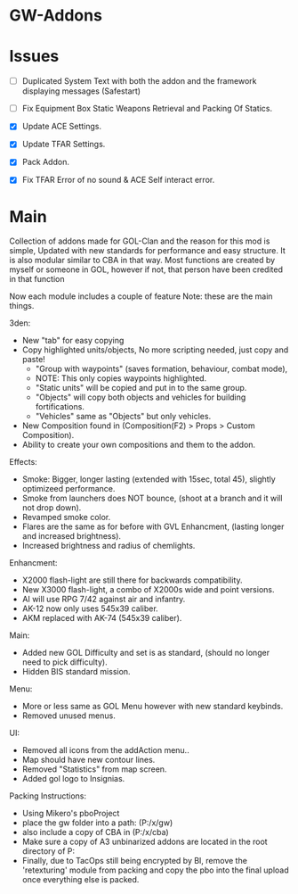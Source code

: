 # GW-Addons

# Issues
- [ ] Duplicated System Text with both the addon and the framework displaying messages (Safestart)
- [ ] Fix Equipment Box Static Weapons Retrieval and Packing Of Statics.</br>
- [x] Update ACE Settings.</br>
- [x] Update TFAR Settings.</br>
- [x] Pack Addon.</br>
- [x] Fix TFAR Error of no sound & ACE Self interact error.


# Main

Collection of addons made for GOL-Clan and the reason for this mod is simple, Updated with new standards for performance and easy structure.
It is also modular similar to CBA in that way.
Most functions are created by myself or someone in GOL, however if not, that person have been credited in that function

Now each module includes a couple of feature
Note: these are the main things.

3den:
* New "tab" for easy copying
* Copy highlighted units/objects, No more scripting needed, just copy and paste!
	* "Group with waypoints" (saves formation, behaviour, combat mode),
	* NOTE: This only copies waypoints highlighted.
	* "Static units" will be copied and put in to the same group.
	* "Objects" will copy both objects and vehicles for building fortifications.
	* "Vehicles" same as "Objects" but only vehicles.
* New Composition found in (Composition(F2) > Props > Custom Composition).
* Ability to create your own compositions and them to the addon.

Effects:
* Smoke: Bigger, longer lasting (extended with 15sec, total 45), slightly optimizeed performance.
* Smoke from launchers does NOT bounce, (shoot at a branch and it will not drop down).
* Revamped smoke color.
* Flares are the same as for before with GVL Enhancment, (lasting longer and increased brightness).
* Increased brightness and radius of chemlights.

Enhancment:
* X2000 flash-light are still there for backwards compatibility.
* New X3000 flash-light, a combo of X2000s wide and point versions.
* AI will use RPG 7/42 against air and infantry.
* AK-12 now only uses 545x39 caliber.
* AKM replaced with AK-74 (545x39 caliber).

Main:
* Added new GOL Difficulty and set is as standard, (should no longer need to pick difficulty).
* Hidden BIS standard mission.

Menu:
* More or less same as GOL Menu however with new standard keybinds.
* Removed unused menus.

UI:
* Removed all icons from the addAction menu..
* Map should have new contour lines.
* Removed "Statistics" from map screen.
* Added gol logo to Insignias.

Packing Instructions:
* Using Mikero's pboProject
* place the gw folder into a path: (P:/x/gw)
* also include a copy of CBA in (P:/x/cba)
* Make sure a copy of A3 unbinarized addons are located in the root directory of P:
* Finally, due to TacOps still being encrypted by BI, remove the 'retexturing' module from packing and copy the pbo into the final upload once everything else is packed.
